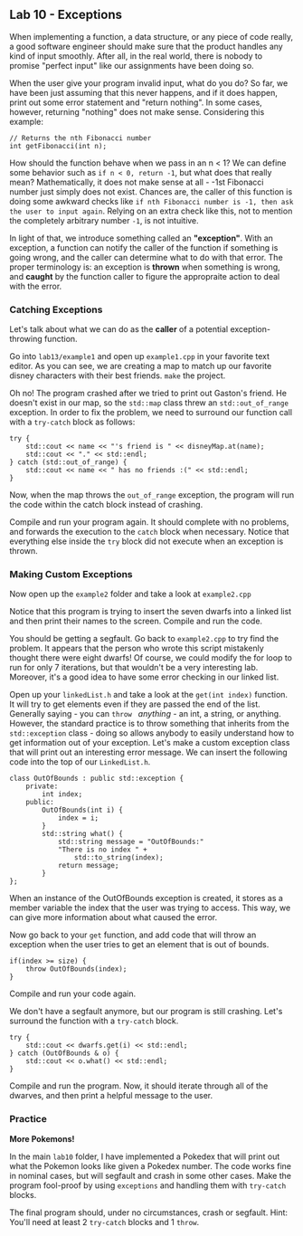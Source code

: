 ## Lab 10 - Exceptions

When implementing a function, a data structure, or any piece of code really, a good software engineer should make sure that the product handles any kind of input smoothly. After all, in the real world, there is nobody to promise "perfect input" like our assignments have been doing so.

When the user give your program invalid input, what do you do? So far, we have been just assuming that this never happens, and if it does happen, print out some error statement and "return nothing". In some cases, however, returning "nothing" does not make sense. Considering this example:

```
// Returns the nth Fibonacci number
int getFibonacci(int n);
```

How should the function behave when we pass in an n < 1? We can define some behavior such as `if n < 0, return -1`, but what does that really mean? Mathematically, it does not make sense at all - -1st Fibonacci number just simply does not exist. Chances are, the caller of this function is doing some awkward checks like `if nth Fibonacci number is -1, then ask the user to input again`. Relying on an extra check like this, not to mention the completely arbitrary number `-1`, is not intuitive. 

In light of that, we introduce something called an **"exception"**. With an exception, a function can notify the caller of the function if something is going wrong, and the caller can determine what to do with that error. The proper terminology is: an exception is **thrown** when something is wrong, and **caught** by the function caller to figure the appropraite action to deal with the error.

### Catching Exceptions
Let's talk about what we can do as the **caller** of a potential exception-throwing function. 

Go into `lab13/example1` and open up `example1.cpp` in your favorite text editor. As you can see, we are creating a map to match up our favorite disney characters with their best friends. `make` the project.

Oh no! The program crashed after we tried to print out Gaston's friend.  He doesn't exist in our map, so the `std::map` class threw an `std::out_of_range` exception. In order to fix the problem, we need to surround our function call with a `try-catch` block as follows:

```
try {
	std::cout << name << "'s friend is " << disneyMap.at(name); 
	std::cout << "." << std::endl;
} catch (std::out_of_range) {
	std::cout << name << " has no friends :(" << std::endl;
}
```

Now, when the map throws the `out_of_range` exception, the program will run the code within the catch block instead of crashing. 

Compile and run your program again. It should complete with no problems, and forwards the execution to the `catch` block when necessary. Notice that everything else inside the `try` block did not execute when an exception is thrown. 

### Making Custom Exceptions
Now open up the `example2` folder and take a look at `example2.cpp`

Notice that this program is trying to insert the seven dwarfs into a linked list and then print their names to the screen. Compile and run the code.

You should be getting a segfault. Go back to `example2.cpp` to try find the problem. It appears that the person who wrote this script mistakenly thought there were eight dwarfs! Of course, we could modify the for loop to run for only 7 iterations, but that wouldn't be a very interesting lab. Moreover, it's a good idea to have some error checking in our linked list.

Open up your `linkedList.h` and take a look at the `get(int index)` function. It will try to get elements even if they are passed the end of the list. Generally saying - you can `throw ` _anything_ - an int, a string, or anything. However, the standard practice is to throw something that inherits from the `std::exception` class - doing so allows anybody to easily understand how to get information out of your exception. Let's make a custom exception class that will print out an interesting error message.  We can insert the following code into the top of our `LinkedList.h`.  

```
class OutOfBounds : public std::exception {
	private:
		int index;
	public:
		OutOfBounds(int i) {
			index = i;
		} 
		std::string what() {
			std::string message = "OutOfBounds:"
			"There is no index " +
				std::to_string(index);
			return message;
		}
};
```

When an instance of the OutOfBounds exception is created, it stores as a member variable the index that the user was trying to access.  This way, we can give more information about what caused the error.

Now go back to your `get` function, and add code that will throw an exception when the user tries to get an element that is out of bounds.

```
if(index >= size) {
	throw OutOfBounds(index);
}
```

Compile and run your code again. 

We don't have a segfault anymore, but our program is still crashing.  Let's surround the function with a `try-catch` block.

```
try {
	std::cout << dwarfs.get(i) << std::endl;
} catch (OutOfBounds & o) {
	std::cout << o.what() << std::endl;
}
```

Compile and run the program.  Now, it should iterate through all of the dwarves, and then print a helpful message to the user.

### Practice

**More Pokemons!**

In the main `lab10` folder, I have implemented a Pokedex that will print out what the Pokemon looks like given a Pokedex number.  The code works fine in nominal cases, but will segfault and crash in some other cases. Make the program fool-proof by using `exceptions` and handling them with `try-catch` blocks.

The final program should, under no circumstances, crash or segfault. Hint: You'll need at least 2 `try-catch` blocks and 1 `throw`. 

